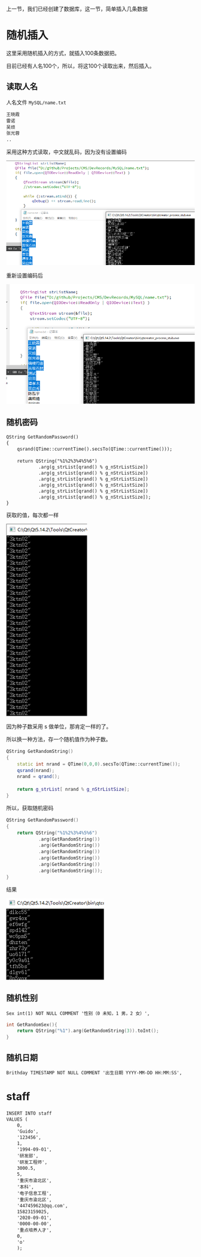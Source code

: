

上一节，我们已经创建了数据库，这一节，简单插入几条数据



# 随机插入

这里采用随机插入的方式，就插入100条数据把。

目前已经有人名100个，所以，将这100个读取出来，然后插入。

## 读取人名

人名文件 `MySQL/name.txt`

~~~txt
王晓霞
雷诺
吴烦
张光蓉
..
~~~

采用这种方式读取，中文就乱码，因为没有设置编码

![image-20210810224033775](images/image-20210810224033775.png)

重新设置编码后

![image-20210810224147253](images/image-20210810224147253.png)



## 随机密码

~~~mysql
QString GetRandomPassword()
{
    qsrand(QTime::currentTime().secsTo(QTime::currentTime()));

    return QString("%1%2%3%4%5%6")
            .arg(g_strList[qrand() % g_nStrListSize])
            .arg(g_strList[qrand() % g_nStrListSize])
            .arg(g_strList[qrand() % g_nStrListSize])
            .arg(g_strList[qrand() % g_nStrListSize])
            .arg(g_strList[qrand() % g_nStrListSize])
            .arg(g_strList[qrand() % g_nStrListSize]);
}
~~~

获取的值，每次都一样

![image-20210810230541605](images/image-20210810230541605.png)

因为种子数采用 s 做单位，那肯定一样的了。

所以换一种方法，存一个随机值作为种子数。

~~~c++
QString GetRandomString()
{
    static int nrand = QTime(0,0,0).secsTo(QTime::currentTime());
    qsrand(nrand);
    nrand = qrand();

    return g_strList[ nrand % g_nStrListSize];
}
~~~

所以，获取随机密码

~~~c++
QString GetRandomPassword()
{
    return QString("%1%2%3%4%5%6")
            .arg(GetRandomString())
            .arg(GetRandomString())
            .arg(GetRandomString())
            .arg(GetRandomString())
            .arg(GetRandomString())
            .arg(GetRandomString());
}
~~~

结果

![image-20210810233823289](images/image-20210810233823289.png)

## 随机性别

~~~mysql
Sex int(1) NOT NULL COMMENT '性别（0 未知，1 男，2 女）',
~~~

~~~c++
int GetRandomSex(){
    return QString("%1").arg(GetRandomString(3)).toInt();
}
~~~

## 随机日期

~~~mysql
Brithday TIMESTAMP NOT NULL COMMENT '出生日期 YYYY-MM-DD HH:MM:SS',
~~~





# staff

~~~mysql
INSERT INTO staff 
VALUES (
	0,
	'Guido',
	'123456',
	1,
	'1994-09-01',
	'研发部',
	'研发工程师',
	3000.5,
	5,
	'重庆市渝北区',
	'本科',
	'电子信息工程',
	'重庆市渝北区',
	'447459623@qq.com',
	15823159025,
	'2020-09-01',
	'0000-00-00',
	'重点培养人才',
	0,
	'o'
	);
~~~

